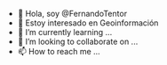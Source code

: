 - 👋 Hola, soy @FernandoTentor
- 👀 Estoy interesado en Geoinformación
- 🌱 I’m currently learning ...
- 💞️ I’m looking to collaborate on ...
- 📫 How to reach me ...

<!---
FernandoTentor/FernandoTentor is a ✨ special ✨ repository because its `README.md` (this file) appears on your GitHub profile.
You can click the Preview link to take a look at your changes.
--->
